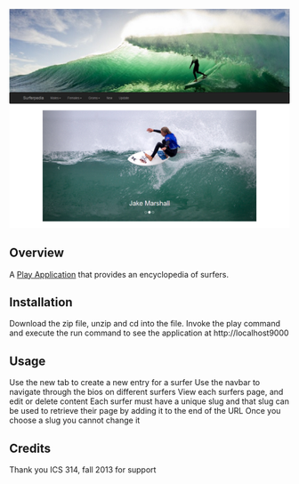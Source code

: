 ![screenshot](https://github.com/andrewpw/surferpedia/blob/404235d11da452e1f9334f5f4adc0897044d7264/doc/Surferpedia2.png)

Overview
--------

A [Play Application](http://playframework.com) that provides an encyclopedia of surfers.


Installation
------------

Download the zip file, unzip and cd into the file. Invoke the play command and execute the run command to see the application at http://localhost9000

Usage
-----

Use the new tab to create a new entry for a surfer
Use the navbar to navigate through the bios on different surfers
View each surfers page, and edit or delete content
Each surfer must have a unique slug and that slug can be used to retrieve their page by adding it to the end of the URL
Once you choose a slug you cannot change it


Credits
-------

Thank you ICS 314, fall 2013 for support